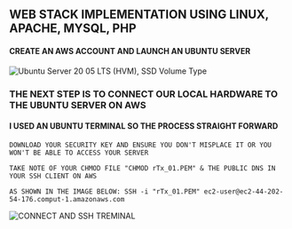 ## WEB STACK IMPLEMENTATION USING LINUX, APACHE, MYSQL, PHP

#### CREATE AN AWS ACCOUNT AND LAUNCH AN UBUNTU SERVER

![Ubuntu Server 20 05 LTS (HVM), SSD Volume Type](https://user-images.githubusercontent.com/111234300/185796799-12c132ee-bab1-4cd6-aece-e1542e397598.png)

### THE NEXT STEP IS TO CONNECT OUR LOCAL HARDWARE TO THE UBUNTU SERVER ON AWS

#### I USED AN UBUNTU TERMINAL SO THE PROCESS STRAIGHT FORWARD

``` 
DOWNLOAD YOUR SECURITY KEY AND ENSURE YOU DON'T MISPLACE IT OR YOU WON'T BE ABLE TO ACCESS YOUR SERVER

TAKE NOTE OF YOUR CHMOD FILE "CHMOD rTx_01.PEM" & THE PUBLIC DNS IN YOUR SSH CLIENT ON AWS

AS SHOWN IN THE IMAGE BELOW: SSH -i "rTx_01.PEM" ec2-user@ec2-44-202-54-176.comput-1.amazonaws.com

 ```
![CONNECT AND SSH TREMINAL](https://user-images.githubusercontent.com/111234300/185797211-ef8f9022-c404-4800-b56e-b005c12a07c0.png)




